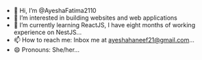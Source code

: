 - 👋 Hi, I’m @AyeshaFatima2110
- 👀 I’m interested in building websites and web applications
- 🌱 I’m currently learning ReactJS, I have eight months of working experience on NestJS...
- 📫 How to reach me: Inbox me at ayeshahaneef21@gmail.com...
- 😄 Pronouns: She/her...

<!---
AyeshaFatima2110/AyeshaFatima2110 is a ✨ special ✨ repository because its `README.md` (this file) appears on your GitHub profile.
You can click the Preview link to take a look at your changes.
--->
